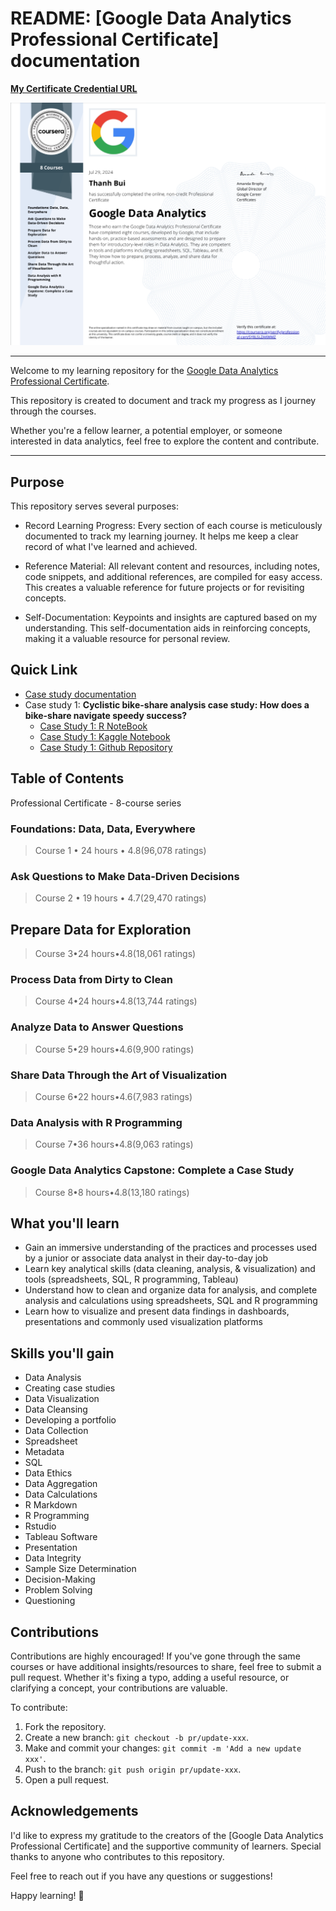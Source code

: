 # README: [Google Data Analytics Professional Certificate] documentation

[**My Certificate Credential URL**](https://www.coursera.org/account/accomplishments/professional-cert/SY8LSLZAKWMZ)

![x](./Google_Data-Analytics_certificate.png)

----

Welcome to my learning repository for the [Google Data Analytics Professional Certificate](https://www.coursera.org/professional-certificates/google-data-analytics).

This repository is created to document and track my progress as I journey through the courses.

Whether you're a fellow learner, a potential employer, or someone interested in data analytics, feel free to explore the content and contribute.

----

## Purpose

This repository serves several purposes:

- Record Learning Progress: Every section of each course is meticulously documented to track my learning journey. It helps me keep a clear record of what I've learned and achieved.

- Reference Material: All relevant content and resources, including notes, code snippets, and additional references, are compiled for easy access. This creates a valuable reference for future projects or for revisiting concepts.

- Self-Documentation: Keypoints and insights are captured based on my understanding. This self-documentation aids in reinforcing concepts, making it a valuable resource for personal review.

## Quick Link

- [Case study documentation](./Case-Study-Documentation.md)
- Case study 1:  **Cyclistic bike-share analysis case study: How does a bike-share navigate speedy success?**
  - [Case Study 1: R NoteBook](./8_Google-Data-Analytics-Capstone_Complete-a-Case-Study/module-2_optional_build-portfolio/p2_case-study_track-A_work-with-existing-questions-n-dataset/case-study-1/case-study-1_RNoteBook.rmd)
  - [Case Study 1: Kaggle Notebook](https://www.kaggle.com/code/thanhbuinguyen/google-data-analytics-capstone-case-study-1/edit)
  - [Case Study 1: Github Repository](https://github.com/nguyenthanhjt/google-data-analytics-certificate-capstone-case-study-1-cyclistic)

## Table of Contents

Professional Certificate - 8-course series

### Foundations: Data, Data, Everywhere

> Course 1 • 24 hours • 4.8(96,078 ratings)

### Ask Questions to Make Data-Driven Decisions

> Course 2 • 19 hours • 4.7(29,470 ratings)

## Prepare Data for Exploration

> Course 3•24 hours•4.8(18,061 ratings)

### Process Data from Dirty to Clean

>Course 4•24 hours•4.8(13,744 ratings)

### Analyze Data to Answer Questions

> Course 5•29 hours•4.6(9,900 ratings)

### Share Data Through the Art of Visualization

> Course 6•22 hours•4.6(7,983 ratings)

### Data Analysis with R Programming

> Course 7•36 hours•4.8(9,063 ratings)

### Google Data Analytics Capstone: Complete a Case Study

> Course 8•8 hours•4.8(13,180 ratings)

## What you'll learn

- Gain an immersive understanding of the practices and processes used by a junior or associate data analyst in their day-to-day job
- Learn key analytical skills (data cleaning, analysis, & visualization) and tools (spreadsheets, SQL, R programming, Tableau)
- Understand how to clean and organize data for analysis, and complete analysis and calculations using spreadsheets, SQL and R programming
- Learn how to visualize and present data findings in dashboards, presentations and commonly used visualization platforms

## Skills you'll gain

- Data Analysis
- Creating case studies
- Data Visualization
- Data Cleansing
- Developing a portfolio
- Data Collection
- Spreadsheet
- Metadata
- SQL
- Data Ethics
- Data Aggregation
- Data Calculations
- R Markdown
- R Programming
- Rstudio
- Tableau Software
- Presentation
- Data Integrity
- Sample Size Determination
- Decision-Making
- Problem Solving
- Questioning

## Contributions

Contributions are highly encouraged! If you've gone through the same courses or have additional insights/resources to share, feel free to submit a pull request. Whether it's fixing a typo, adding a useful resource, or clarifying a concept, your contributions are valuable.

To contribute:

1. Fork the repository.
2. Create a new branch: `git checkout -b pr/update-xxx`.
3. Make and commit your changes: `git commit -m 'Add a new update xxx'`.
4. Push to the branch: `git push origin pr/update-xxx`.
5. Open a pull request.

## Acknowledgements

I'd like to express my gratitude to the creators of the [Google Data Analytics Professional Certificate] and the supportive community of learners. Special thanks to anyone who contributes to this repository.

Feel free to reach out if you have any questions or suggestions!

Happy learning! 🚀
